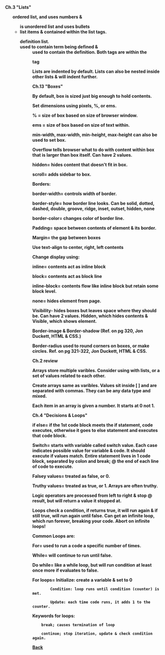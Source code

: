 <b>Ch.3 "Lists"

<ol> ordered list, and uses numbers & <ul> is unordered list and uses bullets

<li> list items & contained within the list tags.

<dl> definition list.

<dt> used to contain term being defined & <dd> used to contain the definition. Both tags are within the <dl> tag

Lists are indented by default. Lists can also be nested inside other lists & will indent further.


<b>Ch.13 "Boxes"

By default, box is sized just big enough to hold contents.

Set dimensions using pixels, %, or ems.

% = size of box based on size of browser window.

ems = size of box based on size of text within.

min-width, max-width, min-height, max-height can also be used to set box.

Overflow tells browser what to do with content within box that is larger than box itself. Can have 2 values.

hidden= hides content that doesn't fit in box.

scroll= adds sidebar to box.

Borders:

border-width= controls width of border.

border-style= how border line looks. Can be solid, dotted, dashed, double, groove, ridge, inset, outset, hidden, none

border-color= changes color of border line.

Padding= space between contents of element & its border.

Margin= the gap between boxes

Use text-align to center, right, left contents

Change display using:

inline= contents act as inline block

block= contents act as block line

inline-block= contents flow like inline block but retain some block level.

none= hides element from page.

Visibility- hides boxes but leaves space where they should be. Can have 2 values. Hidden, which hides contents & Visible, which shows element.

Border-image & Border-shadow (Ref. on pg 320, Jon Duckett, HTML & CSS.)

Border-radius used to round corners on boxes, or make circles. Ref. on pg 321-322, Jon Duckett, HTML & CSS.

<b>Ch.2 review

Arrays store multiple varibles. Consider using with lists, or a set of values related to each other. 

Create arrays same as varibles. Values sit inside [ ] and are separated with commas. They can be any data type and mixed.

Each item in an array is given a number. It starts at <b>0 not 1.

<b>Ch.4 "Decisions & Loops"

if else= if the 1st code block meets the if statement, code executes, otherwise it goes to else statement and executes that code block.

Switch= starts with variable called switch value. Each case indicates possible value for variable & code. It should execute if values match. Entire statement lives in 1 code block, separated by colon and break; @ the end of each line of code to execute.

Falsey values= treated as false, or 0.

Truthy values= treated as true, or 1. Arrays are often truthy. 

Logic operators are processed from left to right & stop @ result, but will return a value it stopped at.

Loops check a condition, if returns true, it will run again & if still true, will run again until false. Can get an infinite loop, which run forever, breaking your code. Abort on infinite loops!

Common Loops are:

For= used to run a code a specific number of times.

While= will continue to run until false.

Do while= like a while loop, but will run condition at least once more if evaluates to false.

For loops= Initialize: create a variable & set to 0

            Condition: loop runs until condition (counter) is met.

            Update: each time code runs, it adds 1 to the counter.

Keywords for loops:

        break; causes termination of loop

        continue; stop iteration, update & check condition again.

<a href="https://github.com/scottie-l/Reading-notes-201">Back</a>
